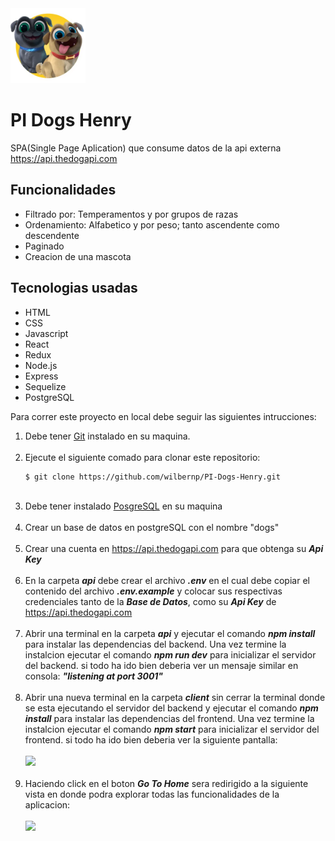 
<img width="120" src="./dog.png" />
<h1>PI Dogs Henry</h1>

SPA(Single Page Aplication) que consume datos de la api externa  <a href="https://api.thedogapi.com"> https://api.thedogapi.com</a>

## Funcionalidades
 <ul>
    <li>Filtrado por: Temperamentos y por grupos de razas</li>
    <li>Ordenamiento: Alfabetico y por peso; tanto ascendente como descendente </li>
    <li>Paginado</li>
    <li>Creacion de una mascota</li>
</ul>

## Tecnologias usadas
 <ul>
    <li>HTML</li>
    <li>CSS</li>
    <li>Javascript</li>
    <li>React</li>
    <li>Redux</li>
    <li>Node.js</li>
    <li>Express</li>
    <li>Sequelize</li>
    <li>PostgreSQL</li>
</ul>

Para correr este proyecto en local debe seguir las siguientes intrucciones:
 <ol>
 <li>Debe tener <a href="https://git-scm.com">Git</a> instalado en su maquina. </li>
  <br/>
 <li>Ejecute el siguiente comado para clonar este repositorio:</li>
 
```
$ git clone https://github.com/wilbernp/PI-Dogs-Henry.git
```
 <br/>
    <li>Debe tener instalado <a href="https://www.postgresql.org/download/">PosgreSQL</a> en su maquina</li>
 <br/>
    <li>Crear un base de datos en postgreSQL con el nombre "dogs"</li>
  <br/>
 <li>
   Crear una cuenta en <a href="https://api.thedogapi.com">https://api.thedogapi.com</a> para que obtenga su <strong><em>Api Key</em></strong>
 </li>
    <br/>
 <li>
  En la carpeta <strong><em>api</em></strong> debe crear el archivo <strong><em>.env</em></strong> en el cual debe copiar el contenido del archivo <strong><em>.env.example</em></strong> y colocar sus respectivas credenciales tanto de la <strong><em>Base de Datos</em></strong>, como su <strong><em>Api Key</em></strong> de  <a href="https://api.thedogapi.com">https://api.thedogapi.com</a>
 </li>
   <br/>
 <li>
  Abrir una terminal en la carpeta <strong><em>api</em></strong> y ejecutar el comando <strong><em>npm install</em></strong> para instalar las dependencias del backend. Una vez termine la instalcion ejecutar el comando <strong><em>npm run dev</em></strong> para inicializar el servidor del backend. si todo ha ido bien deberia ver un mensaje similar en consola: <strong><em>"listening at port 3001"</em></strong>
 </li>
 <br/>
 <li>
  Abrir una nueva terminal en la carpeta <strong><em>client</em></strong> sin cerrar la terminal donde se esta ejecutando el servidor del backend y ejecutar el comando <strong><em>npm install</em></strong> para instalar las dependencias del frontend. Una vez termine la instalcion ejecutar el comando <strong><em>npm start</em></strong> para inicializar el servidor del frontend. si todo ha ido bien deberia ver la siguiente pantalla:
 </li>
  <br/>
 <img src="https://user-images.githubusercontent.com/98898262/183256169-c5fd13f3-f66e-45a5-bd57-d6723bdc33f6.jpg" width="720">
 <br/>
 <br/>
 <li>Haciendo click en el boton <strong><em>Go To Home</em></strong> sera redirigido a la siguiente vista en donde podra explorar todas las funcionalidades de la aplicacion:
 </li>
 <br/>
 <img src="https://user-images.githubusercontent.com/98898262/183250835-d3323514-5634-4160-b11d-b1b837ee760d.jpg" width="720">
 </ol>
 <br/>
 


